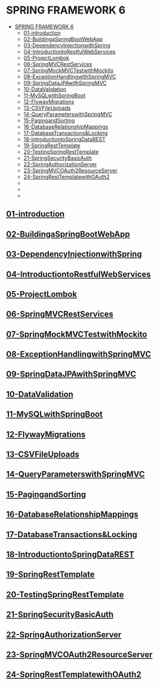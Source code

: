 # SPRING FRAMEWORK 6
- [SPRING FRAMEWORK 6](#spring-framework-6)
  - [01-introduction](#01-introduction)
  - [02-BuildingaSpringBootWebApp](#02-buildingaspringbootwebapp)
  - [03-DependencyInjectionwithSpring](#03-dependencyinjectionwithspring)
  - [04-IntroductiontoRestfulWebServices](#04-introductiontorestfulwebservices)
  - [05-ProjectLombok](#05-projectlombok)
  - [06-SpringMVCRestServices](#06-springmvcrestservices)
  - [07-SpringMockMVCTestwithMockito](#07-springmockmvctestwithmockito)
  - [08-ExceptionHandlingwithSpringMVC](#08-exceptionhandlingwithspringmvc)
  - [09-SpringDataJPAwithSpringMVC](#09-springdatajpawithspringmvc)
  - [10-DataValidation](#10-datavalidation)
  - [11-MySQLwithSpringBoot](#11-mysqlwithspringboot)
  - [12-FlywayMigrations](#12-flywaymigrations)
  - [13-CSVFileUploads](#13-csvfileuploads)
  - [14-QueryParameterswithSpringMVC](#14-queryparameterswithspringmvc)
  - [15-PagingandSorting](#15-pagingandsorting)
  - [16-DatabaseRelationshipMappings](#16-databaserelationshipmappings)
  - [17-DatabaseTransactions\&Locking](#17-databasetransactionslocking)
  - [18-IntroductiontoSpringDataREST](#18-introductiontospringdatarest)
  - [19-SpringRestTemplate](#19-springresttemplate)
  - [20-TestingSpringRestTemplate](#20-testingspringresttemplate)
  - [21-SpringSecurityBasicAuth](#21-springsecuritybasicauth)
  - [22-SpringAuthorizationServer](#22-springauthorizationserver)
  - [23-SpringMVCOAuth2ResourceServer](#23-springmvcoauth2resourceserver)
  - [24-SpringRestTemplatewithOAuth2](#24-springresttemplatewithoauth2)
  - [](#)
  - [](#-1)
  - [](#-2)


## [01-introduction](./docs/01-Introduction/readme.md)

## [02-BuildingaSpringBootWebApp](./docs/02-BuildingaSpringBootWebApp/readme.md)

## [03-DependencyInjectionwithSpring](./docs/03-DependencyInjectionwithSpring/readme.md)

## [04-IntroductiontoRestfulWebServices](./docs/04-IntroductiontoRestfulWebServices/readme.md)

## [05-ProjectLombok](./docs/05-ProjectLombok/readme.md)

## [06-SpringMVCRestServices](./docs/06-SpringMVCRestServices/readme.md)

## [07-SpringMockMVCTestwithMockito](./docs/07-SpringMockMVCTestwithMockito/readme.md)

## [08-ExceptionHandlingwithSpringMVC](./docs/08-ExceptionHandlingwithSpringMVC/readme.md)

## [09-SpringDataJPAwithSpringMVC](./docs/09-SpringDataJPAwithSpringMVC/readme.md)

## [10-DataValidation](./docs/10-DataValidation/readme.md)


## [11-MySQLwithSpringBoot](./docs/11-MySQLwithSpringBoot/readme.md)

## [12-FlywayMigrations](./docs/12-FlywayMigrations/readme.md)

## [13-CSVFileUploads](./docs/13-CSVFileUploads/readme.md)

## [14-QueryParameterswithSpringMVC](./docs/14-QueryParameterswithSpringMVC/readme.md)

## [15-PagingandSorting](./docs/15-PagingandSorting/readme.md)

## [16-DatabaseRelationshipMappings](./docs/16-DatabaseRelationshipMappings/readme.md)

## [17-DatabaseTransactions&Locking](./docs/17-DatabaseTransactions&Locking/readme.md)


## [18-IntroductiontoSpringDataREST](./docs/18-IntroductiontoSpringDataREST/readme.md)

## [19-SpringRestTemplate](./docs/19-SpringRestTemplate/readme.md)

## [20-TestingSpringRestTemplate](./docs/20-TestingSpringRestTemplate/readme.md)

## [21-SpringSecurityBasicAuth](./docs/21-SpringSecurityBasicAuth/readme.md)

## [22-SpringAuthorizationServer](./docs/)

## [23-SpringMVCOAuth2ResourceServer](./docs/)

## [24-SpringRestTemplatewithOAuth2](./docs/)

## [](./docs/)

## [](./docs/)

## [](./docs/)